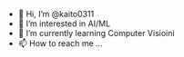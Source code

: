 - 👋 Hi, I’m @kaito0311
- 👀 I’m interested in AI/ML 
- 🌱 I’m currently learning Computer Visioini 
- 📫 How to reach me ...

<!---
kaito0311/kaito0311 is a ✨ special ✨ repository because its `README.md` (this file) appears on your GitHub profile.
You can click the Preview link to take a look at your changes.
--->
